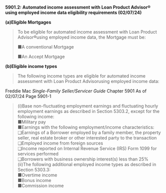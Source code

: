 **5901.2: Automated income assessment with Loan Product Advisor® using
employed income data eligibility requirements (02/07/24)**

**(a)Eligible Mortgages**

> To be eligible for automated income assessment with Loan Product
> Advisor®using employed income data, the Mortgage must be:
>
> ■A conventional Mortgage
>
> ■An Accept Mortgage

**(b)Eligible income types**

> The following income types are eligible for automated income
> assessment with Loan Product Advisorusing employed income data:

Freddie Mac *Single-Family Seller/Servicer Guide* Chapter 5901 As of
02/07/24 Page 5901-1

> (i)Base non-fluctuating employment earnings and fluctuating hourly
> employment earnings as described in Section 5303.2, except for the
> following income:\
> ■Military pay\
> ■Earnings with the following employment/income characteristics:\
> ❑Earnings of a Borrower employed by a family member, the property
> seller, real estate broker or other interested party to the
> transaction\
> ❑Employed income from foreign sources\
> ❑Income reported on Internal Revenue Service (IRS) Form 1099 for
> services performed\
> ❑Borrowers with business ownership interest(s) less than 25%\
> (ii)The following additional employed income types as described in
> Section 5303.3:\
> ■Overtime income\
> ■Bonus income\
> ■Commission income
>
>